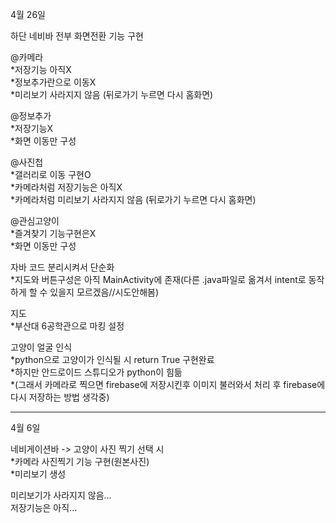 4월 26일

하단 네비바 전부 화면전환 기능 구현

@카메라\
*저장기능 아직X\
*정보추가란으로 이동X\
*미리보기 사라지지 않음 (뒤로가기 누르면 다시 홈화면)

@정보추가\
*저장기능X\
*화면 이동만 구성

@사진첩\
*갤러리로 이동 구현O\
*카메라처럼 저장기능은 아직X\
*카메라처럼 미리보기 사라지지 않음 (뒤로가기 누르면 다시 홈화면)

@관심고양이\
*즐겨찾기 기능구현은X\
*화면 이동만 구성

자바 코드 분리시켜서 단순화\
*지도와 버튼구성은 아직 MainActivity에 존재(다른 .java파일로 옮겨서 intent로 동작하게 할 수 있을지 모르겠음//시도안해봄)

지도\
*부산대 6공학관으로 마킹 설정

고양이 얼굴 인식\
*python으로 고양이가 인식될 시 return True 구현완료\
*하지만 안드로이드 스튜디오가 python이 힘듦\
*(그래서 카메라로 찍으면 firebase에 저장시킨후 이미지 불러와서 처리 후 firebase에 다시 저장하는 방법 생각중)


-----------------------------------------------

4월 6일

네비게이션바 -> 고양이 사진 찍기 선택 시 \
*카메라 사진찍기 기능 구현(원본사진) \
*미리보기 생성

미리보기가 사라지지 않음...\
저장기능은 아직...
